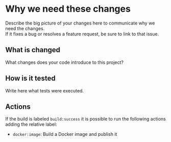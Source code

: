 # Why we need these changes

Describe the big picture of your changes here to communicate why we need the changes.  
If it fixes a bug or resolves a feature request, be sure to link to that issue.

## What is changed

What changes does your code introduce to this project?

## How is it tested

Write here what tests were executed.

## Actions

If the build is labeled ``build:success`` it is possible to run the following actions adding the relative label:  

- ``docker:image``: Build a Docker image and publish it

